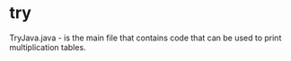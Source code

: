 # try
TryJava.java - is the main file that contains code that can be used to print multiplication tables. 

